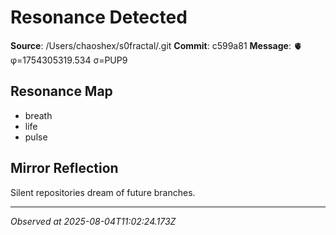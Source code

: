 # Resonance Detected

**Source**: /Users/chaoshex/s0fractal/.git
**Commit**: c599a81
**Message**: 🫀 φ=1754305319.534 σ=PUP9 

## Resonance Map
- breath
- life
- pulse

## Mirror Reflection
Silent repositories dream of future branches.

---
*Observed at 2025-08-04T11:02:24.173Z*
